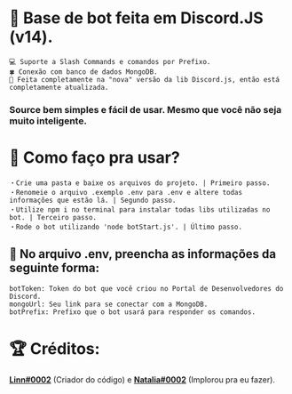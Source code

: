 # 🤖 Base de bot feita em Discord.JS (v14).

```
💻 Suporte a Slash Commands e comandos por Prefixo.
🍀 Conexão com banco de dados MongoDB.
💠 Feita completamente na "nova" versão da lib Discord.js, então está completamente atualizada.
```
### Source bem simples e fácil de usar. Mesmo que você não seja muito inteligente.

# 🏡 Como faço pra usar?
```
・Crie uma pasta e baixe os arquivos do projeto. | Primeiro passo.
・Renomeie o arquivo .exemplo .env para .env e altere todas informações que estão lá. | Segundo passo.
・Utilize npm i no terminal para instalar todas libs utilizadas no bot. | Terceiro passo.
・Rode o bot utilizando 'node botStart.js'. | Último passo.
```

## 🚨 No arquivo .env, preencha as informações da seguinte forma:
```
botToken: Token do bot que você criou no Portal de Desenvolvedores do Discord.
mongoUrl: Seu link para se conectar com a MongoDB.
botPrefix: Prefixo que o bot usará para responder os comandos.
```

# 🏆 Créditos:

**[Linn#0002](https://discord.gg/nayeon)** (Criador do código) e **[Natalia#0002](https://github.com/nataliagomes2)** (Implorou pra eu fazer).

